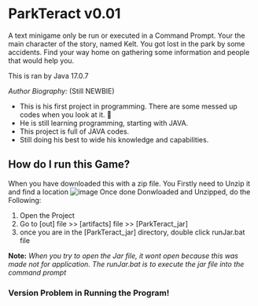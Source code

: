 # ParkTeract v0.01
A text minigame only be run or executed in a Command Prompt. Your the main character of the story, named Kelt.
You got lost in the park by some accidents. Find your way home on gathering 
some information and people that would help you.

This is ran by Java 17.0.7

*Author Biography:* (Still NEWBIE)
  - This is his first project in programming. There are some messed up codes when you look at it. :japanese_goblin:
  - He is still learning programming, starting with JAVA.
  - This project is full of JAVA codes.
  - Still doing his best to wide his knowledge and capabilities. 

## How do I run this Game? 
 When you have downloaded this with a zip file. You Firstly need to Unzip it and find a location
 ![image](https://github.com/JamIsKrZy/ParkTeract/assets/113095674/2149f6c9-51c0-43c4-b57d-4fa5f00ed716)
Once done Donwloaded and Unzipped, do the Following:
 1. Open the Project
 2. Go to [out] file >> [artifacts] file >> [ParkTeract_jar]
 3. once you are in the [ParkTeract_jar] directory, double click runJar.bat file
 
 **Note:** *When you try to open the Jar file, it wont open because this was made not for application.*
 *The runJar.bat is to execute the jar file into the command prompt*
 
   ### Version Problem in Running the Program!
   
   
   

 
